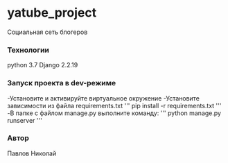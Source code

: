 # yatube_project
Социальная сеть блогеров
### Технологии
python 3.7
Django 2.2.19
### Запуск проекта в dev-режиме
-Установите и активируйте виртуальное окружение
-Установите зависимости из файла requirements.txt
'''
pip install -r requirements.txt
'''
-В папке с файлом manage.py выполните команду:
'''
python manage.py runserver
'''
### Автор
Павлов Николай
